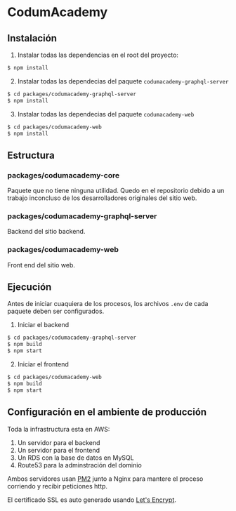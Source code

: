 # CodumAcademy

## Instalación

1. Instalar todas las dependencias en el root del proyecto:

```sh
$ npm install
```

2. Instalar todas las dependecias del paquete `codumacademy-graphql-server`

```sh
$ cd packages/codumacademy-graphql-server
$ npm install
```

3. Instalar todas las dependecias del paquete `codumacademy-web`

```sh
$ cd packages/codumacademy-web
$ npm install
```

## Estructura

### packages/codumacademy-core

Paquete que no tiene ninguna utilidad. Quedo en el repositorio debido a un trabajo inconcluso de los desarrolladores originales del sitio web.

### packages/codumacademy-graphql-server

Backend del sitio backend.

### packages/codumacademy-web

Front end del sitio web.

## Ejecución

Antes de iniciar cuaquiera de los procesos, los archivos `.env` de cada paquete deben ser configurados.

1. Iniciar el backend

```sh
$ cd packages/codumacademy-graphql-server
$ npm build
$ npm start
```

2. Iniciar el frontend

```sh
$ cd packages/codumacademy-web
$ npm build
$ npm start
```

## Configuración en el ambiente de producción

Toda la infrastructura esta en AWS:

1. Un servidor para el backend
2. Un servidor para el frontend
3. Un RDS con la base de datos en MySQL
4. Route53 para la adminstración del dominio

Ambos servidores usan [PM2](https://github.com/Unitech/pm2) junto a Nginx para mantere el proceso corriendo y recibir peticiones http.

El certificado SSL es auto generado usando [Let's Encrypt](https://www.digitalocean.com/community/tutorials/how-to-secure-nginx-with-let-s-encrypt-on-ubuntu-16-04).
